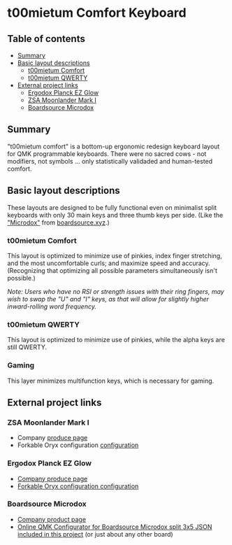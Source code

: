 # t00mietum Comfort Keyboard <!-- omit in TOC -->

## Table of contents <!-- omit in TOC -->

- [Summary](#summary)
- [Basic layout descriptions](#basic-layout-descriptions)
	- [t00mietum Comfort](#t00mietum-comfort)
	- [t00mietum QWERTY](#t00mietum-qwerty)
- [External project links](#external-project-links)
	- [Ergodox Planck EZ Glow](#ergodox-planck-ez-glow)
	- [ZSA Moonlander Mark I](#zsa-moonlander-mark-i)
	- [Boardsource Microdox](#boardsource-microdox)

## Summary

"t00mietum comfort" is a bottom-up ergonomic redesign keyboard layout for QMK programmable keyboards. There were no sacred cows - not modifiers, not symbols ... only statistically validaded and human-tested comfort.

## Basic layout descriptions

These layouts are designed to be fully functional even on minimalist split keyboards with only 30 main keys and three thumb keys per side. (Like the ["Microdox"](https://raw.githubusercontent.com/t00mietum/keyboard/main/images/microdox.jpg) from [boardsource.xyz](https://boardsource.xyz/store/5f2e7e4a2902de7151494f92).)

### t00mietum Comfort

This layout is optimized to minimize use of pinkies, index finger stretching, and the most uncomfortable curls; and maximize speed and accuracy. (Recognizing that optimizing all possible parameters simultaneously isn't possible.)

*Note: Users who have no RSI or strength issues with their ring fingers, may wish to swap the "U" and "I" keys, as that will allow for slightly higher inward-rolling word frequency.*

### t00mietum QWERTY

This layout is optimized to minimize use of pinkies, while the alpha keys are still QWERTY.

### Gaming

This layer minimizes multifunction keys, which is necessary for gaming.

## External project links

### ZSA Moonlander Mark I

- Company [produce page](https://www.zsa.io/moonlander/)
- Forkable Oryx configuration [configuration](https://configure.zsa.io/moonlander/layouts/NyGy6/latest/1)

### Ergodox Planck EZ Glow

- [Company produce page](https://ergodox-ez.com/pages/planck)
- [Forkable Oryx configuration configuration](https://configure.zsa.io/moonlander/layouts/NyGy6/latest/1)

### Boardsource Microdox

- [Company product page](https://boardsource.xyz/store/5f2e7e4a2902de7151494f92)
- [Online QMK Configurator for Boardsource Microdox split 3x5 JSON included in this project](https://config.qmk.fm/#/boardsource/microdox/LAYOUT_split_3x5_3) (or just about any other board)
